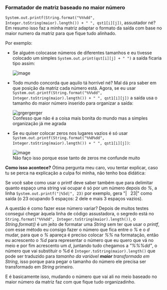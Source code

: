 ### Formatador de matriz baseado no maior número

`System.out.printf(String.format("%%%dd", Integer.toString(maior).length()) + " ", qst1[i][j])`, assustador né? Em resumo isso faz a minha matriz adaptar o formato da saída com base no maior numero da matriz para que fique tudo alinhado.

Por exemplo:
    
* Se alguém colocasse números de diferentes tamanhos e eu tivesse colocado um simples `System.out.print(qst[i][j] + " ")` a saída ficaria tipo assim:

  ![image](https://user-images.githubusercontent.com/80454712/134441975-066193f2-bae1-4b3f-8150-5ef11057c677.png)
      
* Todo mundo concorda que aquilo tá horrível né? Mal dá pra saber em que posição da matriz cada número está. Agora, se eu usar `System.out.printf(String.format("%%%dd", Integer.toString(maior).length()) + " ", qst1[i][j])` a saída usa o tamanho do maior número inserido para organizar a saída:

  ![grgergerger](https://user-images.githubusercontent.com/80454712/134442303-c84502a1-fec5-4821-be00-2a9c33452588.png)   
  Confesso que não é a coisa mais bonita do mundo mas a simples organização já me agrada

* Se eu quiser colocar zeros nos lugares vazios é só usar `System.out.printf(String.format("%%0%dd", Integer.toString(maior).length()) + " ", qst1[i][j])`:

  ![image](https://user-images.githubusercontent.com/80454712/134442622-94730b28-2b7b-41a8-a1d5-1e7efd3d6b1f.png)   
  Não faço isso porque esse tanto de zeros me confunde muito

**Como isso acontece?** Ótima pergunta meu caro, vou tentar explicar, caso tu se perca na explicação a culpa foi minha, não tenho boa didática:

Se você sabe como usar o printf deve saber também que para delimitar quanto espaço uma string vai ocupar é só por um número depois do *%*, a linha `System.out.printf("|%5d|", 23)` por exemplo, gera "|&nbsp; &nbsp;23|" como saída (o 23 ocupando 5 espaços: 2 dele e mais 3 espaços vazios).   

A questão é como fazer esse número variar? Depois de muitos testes consegui chegar àquela linha de código assustadora, o segredo está no `String.format("%%%dd", Integer.toString(maior).length())`, o *String.format()* é um jeito de formatar uma *String* sem ter que usar o *printf*, com esse método eu consigo fazer o número que fica entre o *%* e o *d* mudar, para que o *%* apareça é preciso colocar *%%* na formatação, então eu acrescento o *%d* para representar o número que eu quero que vá no meio e por fim acrescento um *d*, juntando tudo chegamos a *"%%%dd"*, o número que vai substituir o %d é `Integer.toString(maior).length()` que pode ser traduzido para *tamanho da variável **maior** transformada em String*, isso porque para pegar o tamanho do número ele precisa ser transformado em *String* primeiro.   

E é basicamente isso, mudando o número que vai ali no meio baseado no maior número da matriz faz com que fique tudo organizadinho.
